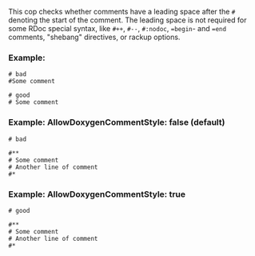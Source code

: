This cop checks whether comments have a leading space after the
`#` denoting the start of the comment. The leading space is not
required for some RDoc special syntax, like `#++`, `#--`,
`#:nodoc`, `=begin`- and `=end` comments, "shebang" directives,
or rackup options.

### Example:

    # bad
    #Some comment

    # good
    # Some comment

### Example: AllowDoxygenCommentStyle: false (default)

    # bad

    #**
    # Some comment
    # Another line of comment
    #*

### Example: AllowDoxygenCommentStyle: true

    # good

    #**
    # Some comment
    # Another line of comment
    #*
